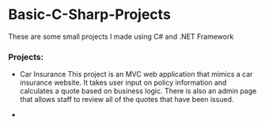 # Basic-C-Sharp-Projects
These are some small projects I made using C# and .NET Framework

<h3>Projects:</h3>

- Car Insurance
  This project is an MVC web application that mimics a car insurance website. It takes user input on
  policy information and calculates a quote based on business logic. There is also an admin page that 
  allows staff to review all of the quotes that have been issued.
  
- 
